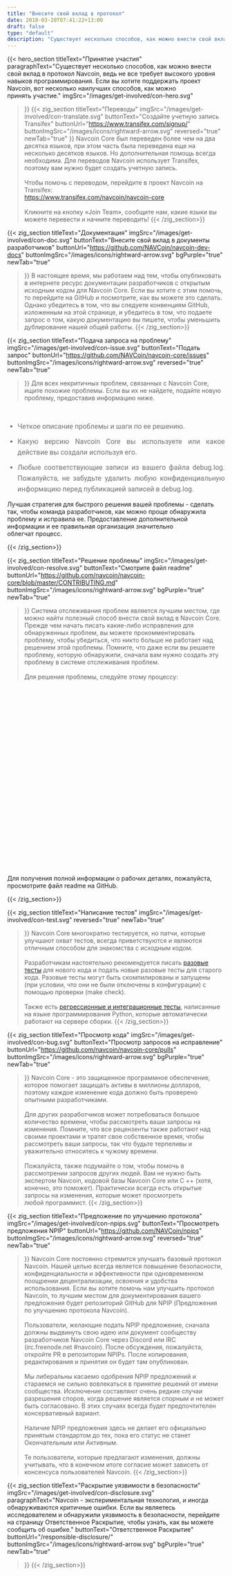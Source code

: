 ```yaml
---
title: "Внесите свой вклад в протокол"
date: 2018-03-20T07:41:22+13:00
draft: false
type: "default"
description: "Существует несколько способов, как можно внести свой вклад в протокол Navcoin. Поэтому, если вы хотите поддержать проект, вот несколько наилучших способов, как можно принять участие"
---
```

{{< hero_section
titleText="Принятие участия"
paragraphText="Существует несколько способов, как можно внести свой вклад в протокол Navcoin, ведь не все требует высокого уровня навыков программирования. Если вы хотите поддержать проект Navcoin, вот несколько наилучших способов, как можно принять&nbsp;участие."
imgSrc="/images/get-involved/con-hero.svg"
>}}
{{< zig_section
titleText="Переводы"
imgSrc="/images/get-involved/con-translate.svg"
  buttonText="Создайте учетную запись Transifex"
  buttonUrl="https://www.transifex.com/signup/"
  buttonImgSrc="/images/icons/rightward-arrow.svg"
    reversed="true"
    newTab="true"
>}}
Navcoin Core был переведен более чем на два десятка языков, при этом часть была переведена еще на несколько десятков языков. Но дополнительная помощь всегда необходима. Для переводов Navcoin использует Transifex, поэтому вам нужно будет создать учетную&nbsp;запись.<br><br>Чтобы помочь с переводом, перейдите в проект Navcoin на Transifex: <br><a href="https://www.transifex.com/navcoin/navcoin-core" style="text-decoration:underline;">https://www.transifex.com/navcoin/navcoin-core</a><br><br>Кликните на кнопку «Join Team», сообщите нам, какие языки вы можете перевести и начните&nbsp;переводить!
{{< /zig_section>}}

{{< zig_section
  titleText="Документация"
  imgSrc="/images/get-involved/con-doc.svg"
  buttonText="Внесите свой вклад в документы разработчиков"
  buttonUrl="https://github.com/NAVCoin/navcoin-dev-docs"
  buttonImgSrc="/images/icons/rightward-arrow.svg"
  bgPurple="true"
  newTab="true"
>}}
В настоящее время, мы работаем над тем, чтобы опубликовать в интернете ресурс документации разработчиков с открытым исходным кодом для Navcoin Core. Если вы хотите с этим помочь, то перейдите на GitHub и посмотрите, как вы можете это сделать. Однако убедитесь в том, что вы следуете конвенциям GitHub, изложенным на этой странице, и убедитесь в том, что подаете запрос о том, какую документацию вы пишете, чтобы уменьшить дублирование нашей общей&nbsp;работы.
{{< /zig_section>}}

{{< zig_section
titleText="Подача запроса на проблему"
imgSrc="/images/get-involved/con-issue.svg"
buttonText="Подать запрос"
buttonUrl="https://github.com/NAVCoin/navcoin-core/issues"
buttonImgSrc="/images/icons/rightward-arrow.svg"
reversed="true"
newTab="true"
>}}
Для всех некритичных проблем, связанных с Navcoin Core, ищите похожие проблемы. Если вы их не найдете, подайте новую проблему, предоставив информацию&nbsp;ниже.
<br>
<ul class="article-ul" style="color: rgba(0, 0, 0, 0.55);">
  <li>Четкое описание проблемы и шаги по ее&nbsp;решению.</li>
  <li>Какую версию Navcoin Core вы используете или какое действие вы создали используя его.</li><li>Любые соответствующие записи из вашего файла debug.log. Пожалуйста, не забудьте удалить любую конфиденциальную информацию перед публикацией записей в&nbsp;debug.log.</li>
</ul>
<p class="paragraph-text">Лучшая стратегия для быстрого решения вашей проблемы - сделать так, чтобы команда разработчиков, как можно проще обнаружила проблему и исправила ее. Предоставление дополнительной информации и ее правильная организация значительно облегчат&nbsp;процесс.</p>
{{< /zig_section>}}

{{< zig_section
  titleText="Решение проблемы"
  imgSrc="/images/get-involved/con-resolve.svg"
  buttonText="Смотрите файл readme"
  buttonUrl="https://github.com/navcoin/navcoin-core/blob/master/CONTRIBUTING.md"
  buttonImgSrc="/images/icons/rightward-arrow.svg"
  bgPurple="true"
  newTab="true"
>}}
Система отслеживания проблем является лучшим местом, где можно найти полезный способ внести свой вклад в Navcoin&nbsp;Core. Прежде чем начать писать какие-либо исправления для обнаруженных проблем, вы можете прокомментировать проблему, чтобы убедиться, что никто больше не работает над решением этой проблемы. Помните, что даже если вы решаете проблему, которую обнаружили, сначала вам нужно создать эту проблему в системе отслеживания&nbsp;проблем.
<br><br>
Для решения проблемы, следуйте этому процессу:
<br>
<ul class="article-ul" style="color: rgba(255,255,255,0.55);">
  <li>Сделайте форк Navcoin/navcoin-core в ваш собственный аккаунт в&nbsp;GitHub.</li>
  <li>Создайте ветку для решения проблемы и приступайте к&nbsp;работе.</li>
  <li>Напишите или обновите раздел и интеграцию, чтобы охватывать все внесенные вами&nbsp;изменения.</li>
  <li>Сделайте запрос на извлечение исправлений из вашей ветки обратно в основной репозиторий Navcoin Core, указав в заголовке тип и номер проблемы (например, Trivial: исправление орфографической ошибки # 145).</li>
  <li>Общайтесь с другими участниками Navcoin Core в Discord или через GitHub, чтобы предупредить их об ожидающем запросе на извлечение исправлений. Они рассмотрят запрос как можно&nbsp;скорее.</li>
</ul>
<p class="paragraph-text">Для получения полной информации о рабочих деталях, пожалуйста, просмотрите файл readme на&nbsp;GitHub.</p>
{{< /zig_section>}}

{{< zig_section
titleText="Написание тестов"
imgSrc="/images/get-involved/con-test.svg"
reversed="true"
newTab="true"
>}}
Navcoin Core многократно тестируется, но патчи, которые улучшают охват тестов, всегда приветствуются и являются отличным способом для знакомства с исходным кодом.
<br><br>
Разработчикам настоятельно рекомендуется писать <a href="https://github.com/NAVCoin/navcoin-core/blob/master/doc/unit-tests.md" target="e" style="text-decoration:underline;">разовые тесты</a> для нового кода и подать новые разовые тесты для старого кода. Разовые тесты могут быть скомпилированы и запущены (при условии, что они не были отключены в конфигурации) с помощью проверки (make&nbsp;check).
<br><br>
Также есть <a href="https://github.com/NAVCoin/navcoin-core/tree/master/qa" target="e" style="text-decoration:underline;">регрессионные и интеграционные тесты</a>, написанные на языке программирования Python, которые автоматически работают на сервере&nbsp;сборки.
{{< /zig_section>}}

{{< zig_section
  titleText="Просмотр кода"
  imgSrc="/images/get-involved/con-bug.svg"
    buttonText="Просмотр запросов на исправление"
  buttonUrl="https://github.com/navcoin/navcoin-core/pulls"
  buttonImgSrc="/images/icons/rightward-arrow.svg"
  bgPurple="true"
  newTab="true"
>}}
Navcoin Core - это защищенное программное обеспечение, которое помогает защищать активы в миллионы долларов, поэтому каждое изменение кода должно быть проверено опытными&nbsp;разработчиками.<br><br>Для других разработчиков может потребоваться большое количество времени, чтобы рассмотреть ваши запросы на изменения. Помните, что все рецензенты также работают над своими проектами и тратят свое собственное время, чтобы рассмотреть ваши запросы, так что будьте терпеливы и уважительно относитесь к чужому&nbsp;времени.<br><br>Пожалуйста, также подумайте о том, чтобы помочь в рассмотрении запросов других людей. Вам не нужно быть экспертом Navcoin, кодовой базы Navcoin Core или C ++ (хотя, конечно, это поможет). Практически всегда есть открытые запросы на изменения, которые может просмотреть любой&nbsp;программист.
{{< /zig_section>}}

{{< zig_section
titleText="Предложение по улучшению протокола"
imgSrc="/images/get-involved/con-npips.svg"
buttonText="Просмотреть предложения NPIP"
buttonUrl="https://github.com/NAVCoin/npips"
buttonImgSrc="/images/icons/rightward-arrow.svg"
reversed="true"
newTab="true"
>}}
Navcoin Core постоянно стремится улучшать базовый протокол Navcoin. Нашей целью всегда является повышение безопасности, конфиденциальности и эффективности при одновременном поощрении децентрализации, освоения и удобства использования. Если вы хотите помочь нам улучшить протокол Navcoin, то лучшим местом для документирования вашего предложения будет репозиторий GitHub для NPIP (Предложения по улучшению протокола&nbsp;Navcoin).<br><br>Пользователи, желающие подать NPIP предложение, сначала должны выдвинуть свою идею или документ сообществу разработчиков Navcoin Core через Discord или IRC (irc.freenode.net #navcoin). После обсуждения, пожалуйста, откройте PR в репозитории NPIPs. После копирования, редактирования и принятия он будет там&nbsp;опубликован.<br><br>Мы либеральны касаемо одобрения NPIP предложений и стараемся не сильно вовлекаться в принятие решений от имени сообщества. Исключение составляют очень редкие случаи разрешения споров, когда решение является спорным и не может быть согласовано. В этих случаях всегда будет предпочтителен консервативный&nbsp;вариант.<br><br>Наличие NPIP предложения здесь не делает его официально принятым стандартом до тех, пока его статус не станет Окончательным или Активным.<br><br>Те пользователи, которые предлагают изменения, должны учитывать, что в конечном итоге согласие может зависеть от консенсуса пользователей&nbsp;Navcoin.
{{< /zig_section>}}

{{< zig_section
  titleText="Раскрытие уязвимости в безопасности"
  imgSrc="/images/get-involved/con-disclosure.svg"
  paragraphText="Navcoin - экспериментальная технология, и иногда обнаруживаются критичные ошибки. Если вы являетесь исследователем и обнаружили уязвимость в безопасности, перейдите на страницу Ответственное Раскрытие, чтобы узнать, как вы можете сообщить об&nbsp;ошибке."
    buttonText="Ответственное Раскрытие"
  buttonUrl="/responsible-disclosure/"
  buttonImgSrc="/images/icons/rightward-arrow.svg"
  bgPurple="true"
  newTab="true"
>}}
{{< /zig_section>}}

<style>
.article-ul>li{
    margin-bottom: 8px;
    font-size: 16px;
    font-family: roboto;
    line-height: 25px;
    text-align: justify;
    margin-top: 0;
    margin-bottom: 10px;
}
</style>
